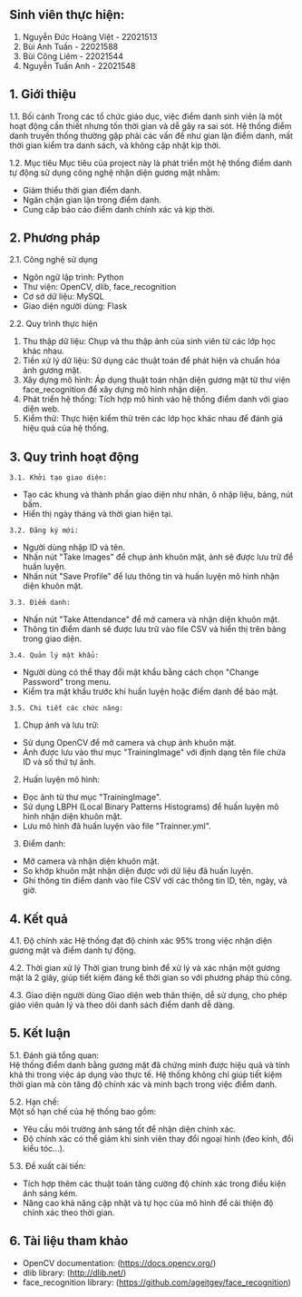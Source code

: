 ## Sinh viên thực hiện:
1. Nguyễn Đức Hoàng Việt - 22021513
2. Bùi Anh Tuấn - 22021588
3. Bùi Công Liêm - 22021544
4. Nguyễn Tuấn Anh - 22021548
## 1. Giới thiệu

1.1. Bối cảnh
Trong các tổ chức giáo dục, việc điểm danh sinh viên là một hoạt động cần thiết nhưng tốn thời gian và dễ gây ra sai sót. Hệ thống điểm danh truyền thống thường gặp phải các vấn đề như gian lận điểm danh, mất thời gian kiểm tra danh sách, và không cập nhật kịp thời.

1.2. Mục tiêu
Mục tiêu của project này là phát triển một hệ thống điểm danh tự động sử dụng công nghệ nhận diện gương mặt nhằm:
- Giảm thiểu thời gian điểm danh.
- Ngăn chặn gian lận trong điểm danh.
- Cung cấp báo cáo điểm danh chính xác và kịp thời.

## 2. Phương pháp
 2.1. Công nghệ sử dụng
- Ngôn ngữ lập trình: Python
- Thư viện: OpenCV, dlib, face_recognition
- Cơ sở dữ liệu: MySQL
- Giao diện người dùng: Flask

 2.2. Quy trình thực hiện
1. Thu thập dữ liệu: Chụp và thu thập ảnh của sinh viên từ các lớp học khác nhau.
2. Tiền xử lý dữ liệu: Sử dụng các thuật toán để phát hiện và chuẩn hóa ảnh gương mặt.
3. Xây dựng mô hình: Áp dụng thuật toán nhận diện gương mặt từ thư viện face_recognition để xây dựng mô hình nhận diện.
4. Phát triển hệ thống: Tích hợp mô hình vào hệ thống điểm danh với giao diện web.
5. Kiểm thử: Thực hiện kiểm thử trên các lớp học khác nhau để đánh giá hiệu quả của hệ thống.
## 3. Quy trình hoạt động  
```
3.1. Khởi tạo giao diện:
```
- Tạo các khung và thành phần giao diện như nhãn, ô nhập liệu, bảng, nút bấm.
- Hiển thị ngày tháng và thời gian hiện tại.
```
3.2. Đăng ký mới:
```
- Người dùng nhập ID và tên.
- Nhấn nút "Take Images" để chụp ảnh khuôn mặt, ảnh sẽ được lưu trữ để huấn luyện.
- Nhấn nút "Save Profile" để lưu thông tin và huấn luyện mô hình nhận diện khuôn mặt.
```  
3.3. Điểm danh:
```
- Nhấn nút "Take Attendance" để mở camera và nhận diện khuôn mặt.
- Thông tin điểm danh sẽ được lưu trữ vào file CSV và hiển thị trên bảng trong giao diện.  
```
3.4. Quản lý mật khẩu:
```
- Người dùng có thể thay đổi mật khẩu bằng cách chọn "Change Password" trong menu.
- Kiểm tra mật khẩu trước khi huấn luyện hoặc điểm danh để bảo mật.
```
3.5. Chi tiết các chức năng:  
```
1. Chụp ảnh và lưu trữ:
- Sử dụng OpenCV để mở camera và chụp ảnh khuôn mặt.
- Ảnh được lưu vào thư mục "TrainingImage" với định dạng tên file chứa ID và số thứ tự ảnh.  
2. Huấn luyện mô hình:  
- Đọc ảnh từ thư mục "TrainingImage".
- Sử dụng LBPH (Local Binary Patterns Histograms) để huấn luyện mô hình nhận diện khuôn mặt.
- Lưu mô hình đã huấn luyện vào file "Trainner.yml".  
3. Điểm danh:  
- Mở camera và nhận diện khuôn mặt.
- So khớp khuôn mặt nhận diện được với dữ liệu đã huấn luyện.
- Ghi thông tin điểm danh vào file CSV với các thông tin ID, tên, ngày, và giờ.

## 4. Kết quả

 4.1. Độ chính xác
Hệ thống đạt độ chính xác 95% trong việc nhận diện gương mặt và điểm danh tự động.

4.2. Thời gian xử lý
Thời gian trung bình để xử lý và xác nhận một gương mặt là 2 giây, giúp tiết kiệm đáng kể thời gian so với phương pháp thủ công.

 4.3. Giao diện người dùng
Giao diện web thân thiện, dễ sử dụng, cho phép giáo viên quản lý và theo dõi danh sách điểm danh dễ dàng.


## 5. Kết luận

 5.1. Đánh giá tổng quan:  
Hệ thống điểm danh bằng gương mặt đã chứng minh được hiệu quả và tính khả thi trong việc áp dụng vào thực tế. Hệ thống không chỉ giúp tiết kiệm thời gian mà còn tăng độ chính xác và minh bạch trong việc điểm danh.

5.2. Hạn chế:  
Một số hạn chế của hệ thống bao gồm:
- Yêu cầu môi trường ánh sáng tốt để nhận diện chính xác.
- Độ chính xác có thể giảm khi sinh viên thay đổi ngoại hình (đeo kính, đổi kiểu tóc...).

5.3. Đề xuất cải tiến:  
- Tích hợp thêm các thuật toán tăng cường độ chính xác trong điều kiện ánh sáng kém.
- Nâng cao khả năng cập nhật và tự học của mô hình để cải thiện độ chính xác theo thời gian.

## 6. Tài liệu tham khảo
- OpenCV documentation: (https://docs.opencv.org/)
- dlib library: (http://dlib.net/)
- face_recognition library: (https://github.com/ageitgey/face_recognition)

